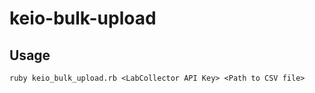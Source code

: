 # keio-bulk-upload

## Usage

    ruby keio_bulk_upload.rb <LabCollector API Key> <Path to CSV file>

